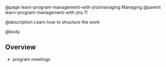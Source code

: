 @page learn-program-management-with-jira/managing Managing
@parent learn-program-management-with-jira 11

@description Learn how to structure the work

@body


## Overview

- program meetings
